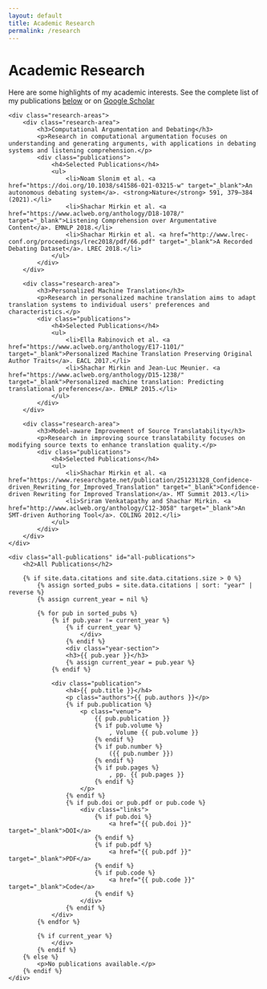```yaml
---
layout: default
title: Academic Research
permalink: /research
---
```


# Academic Research

<div class="research-container">
    <div class="research-intro">
        <p>Here are some highlights of my academic interests. 
        See the complete list of my publications <a href="#all-publications">below</a> or on <a href="https://scholar.google.com/citations?user=xsEZbOkAAAAJ&hl=en">Google Scholar</a></p>
    </div>

    <div class="research-areas">
        <div class="research-area">
            <h3>Computational Argumentation and Debating</h3>
            <p>Research in computational argumentation focuses on understanding and generating arguments, with applications in debating systems and listening comprehension.</p>
            <div class="publications">
                <h4>Selected Publications</h4>
                <ul>
                    <li>Noam Slonim et al. <a href="https://doi.org/10.1038/s41586-021-03215-w" target="_blank">An autonomous debating system</a>. <strong>Nature</strong> 591, 379–384 (2021).</li>
                    <li>Shachar Mirkin et al. <a href="https://www.aclweb.org/anthology/D18-1078/" target="_blank">Listening Comprehension over Argumentative Content</a>. EMNLP 2018.</li>
                    <li>Shachar Mirkin et al. <a href="http://www.lrec-conf.org/proceedings/lrec2018/pdf/66.pdf" target="_blank">A Recorded Debating Dataset</a>. LREC 2018.</li>
                </ul>
            </div>
        </div>

        <div class="research-area">
            <h3>Personalized Machine Translation</h3>
            <p>Research in personalized machine translation aims to adapt translation systems to individual users' preferences and characteristics.</p>
            <div class="publications">
                <h4>Selected Publications</h4>
                <ul>
                    <li>Ella Rabinovich et al. <a href="https://www.aclweb.org/anthology/E17-1101/" target="_blank">Personalized Machine Translation Preserving Original Author Traits</a>. EACL 2017.</li>
                    <li>Shachar Mirkin and Jean-Luc Meunier. <a href="https://www.aclweb.org/anthology/D15-1238/" target="_blank">Personalized machine translation: Predicting translational preferences</a>. EMNLP 2015.</li>
                </ul>
            </div>
        </div>

        <div class="research-area">
            <h3>Model-aware Improvement of Source Translatability</h3>
            <p>Research in improving source translatability focuses on modifying source texts to enhance translation quality.</p>
            <div class="publications">
                <h4>Selected Publications</h4>
                <ul>
                    <li>Shachar Mirkin et al. <a href="https://www.researchgate.net/publication/251231328_Confidence-driven_Rewriting_for_Improved_Translation" target="_blank">Confidence-driven Rewriting for Improved Translation</a>. MT Summit 2013.</li>
                    <li>Sriram Venkatapathy and Shachar Mirkin. <a href="http://www.aclweb.org/anthology/C12-3058" target="_blank">An SMT-driven Authoring Tool</a>. COLING 2012.</li>
                </ul>
            </div>
        </div>
    </div>

    <div class="all-publications" id="all-publications">
        <h2>All Publications</h2>

        {% if site.data.citations and site.data.citations.size > 0 %}
            {% assign sorted_pubs = site.data.citations | sort: "year" | reverse %}
            {% assign current_year = nil %}

            {% for pub in sorted_pubs %}
                {% if pub.year != current_year %}
                    {% if current_year %}
                        </div>
                    {% endif %}
                    <div class="year-section">
                    <h3>{{ pub.year }}</h3>
                    {% assign current_year = pub.year %}
                {% endif %}

                <div class="publication">
                    <h4>{{ pub.title }}</h4>
                    <p class="authors">{{ pub.authors }}</p>
                    {% if pub.publication %}
                        <p class="venue">
                            {{ pub.publication }}
                            {% if pub.volume %}
                                , Volume {{ pub.volume }}
                            {% endif %}
                            {% if pub.number %}
                                ({{ pub.number }})
                            {% endif %}
                            {% if pub.pages %}
                                , pp. {{ pub.pages }}
                            {% endif %}
                        </p>
                    {% endif %}
                    {% if pub.doi or pub.pdf or pub.code %}
                        <div class="links">
                            {% if pub.doi %}
                                <a href="{{ pub.doi }}" target="_blank">DOI</a>
                            {% endif %}
                            {% if pub.pdf %}
                                <a href="{{ pub.pdf }}" target="_blank">PDF</a>
                            {% endif %}
                            {% if pub.code %}
                                <a href="{{ pub.code }}" target="_blank">Code</a>
                            {% endif %}
                        </div>
                    {% endif %}
                </div>
            {% endfor %}

            {% if current_year %}
                </div>
            {% endif %}
        {% else %}
            <p>No publications available.</p>
        {% endif %}
    </div>

</div>
